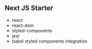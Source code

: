 ## Next JS Starter

- react
- react-dom
- styled-components
- jest
- babel styled components integration
